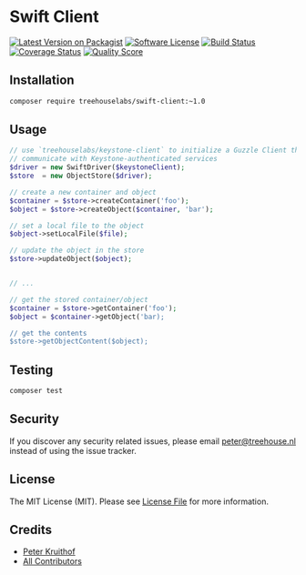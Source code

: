 Swift Client
============

[![Latest Version on Packagist][ico-version]][link-packagist]
[![Software License][ico-license]](LICENSE.md)
[![Build Status][ico-travis]][link-travis]
[![Coverage Status][ico-scrutinizer]][link-scrutinizer]
[![Quality Score][ico-code-quality]][link-code-quality]

## Installation

```sh
composer require treehouselabs/swift-client:~1.0
```

## Usage

```php
// use `treehouselabs/keystone-client` to initialize a Guzzle Client that can
// communicate with Keystone-authenticated services
$driver = new SwiftDriver($keystoneClient);
$store  = new ObjectStore($driver);

// create a new container and object
$container = $store->createContainer('foo');
$object = $store->createObject($container, 'bar');

// set a local file to the object
$object->setLocalFile($file);

// update the object in the store
$store->updateObject($object);


// ...

// get the stored container/object
$container = $store->getContainer('foo');
$object = $container->getObject('bar);

// get the contents
$store->getObjectContent($object);
```

## Testing

``` bash
composer test
```


## Security

If you discover any security related issues, please email peter@treehouse.nl instead of using the issue tracker.


## License

The MIT License (MIT). Please see [License File](LICENSE.md) for more information.


## Credits

- [Peter Kruithof][link-author]
- [All Contributors][link-contributors]


[ico-version]: https://img.shields.io/packagist/v/treehouselabs/swift-client.svg?style=flat-square
[ico-license]: https://img.shields.io/badge/license-MIT-brightgreen.svg?style=flat-square
[ico-travis]: https://img.shields.io/travis/treehouselabs/swift-client/master.svg?style=flat-square
[ico-scrutinizer]: https://img.shields.io/scrutinizer/coverage/g/treehouselabs/swift-client.svg?style=flat-square
[ico-code-quality]: https://img.shields.io/scrutinizer/g/treehouselabs/swift-client.svg?style=flat-square
[ico-downloads]: https://img.shields.io/packagist/dt/treehouselabs/swift-client.svg?style=flat-square

[link-packagist]: https://packagist.org/packages/treehouselabs/swift-client
[link-travis]: https://travis-ci.org/treehouselabs/swift-client
[link-scrutinizer]: https://scrutinizer-ci.com/g/treehouselabs/swift-client/code-structure
[link-code-quality]: https://scrutinizer-ci.com/g/treehouselabs/swift-client
[link-downloads]: https://packagist.org/packages/treehouselabs/swift-client
[link-author]: https://github.com/treehouselabs
[link-contributors]: ../../contributors
